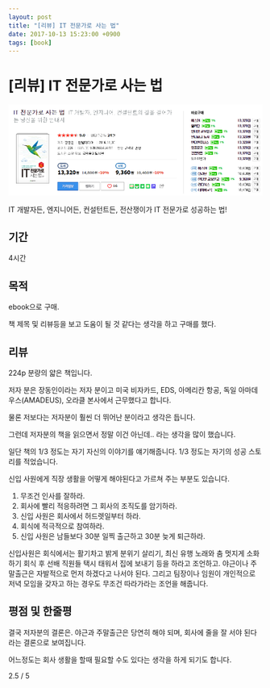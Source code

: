 ```yaml
---
layout: post
title: "[리뷰] IT 전문가로 사는 법"
date: 2017-10-13 15:23:00 +0900
tags: [book]
---
```

# [리뷰] IT 전문가로 사는 법

![book image](/images/book/5.png)

IT 개발자든, 엔지니어든, 컨설턴트든, 전산쟁이가 IT 전문가로 성공하는 법!

## 기간

4시간

## 목적

ebook으로 구매.

책 제목 및 리뷰등을 보고 도움이 될 것 같다는 생각을 하고 구매를 했다.

## 리뷰

224p 분량의 얇은 책입니다.

저자 분은 장동인이라는 저자 분이고 미국 비자카드, EDS, 아메리칸 항공, 독일 아마데우스(AMADEUS), 오라클 본사에서 근무했다고 합니다.

물론 저보다는 저자분이 훨씬 더 뛰어난 분이라고 생각은 듭니다.

그런데 저자분의 책을 읽으면서 정말 이건 아닌데.. 라는 생각을 많이 했습니다.

일단 책의 1/3 정도는 자기 자신의 이야기를 얘기해줍니다. 1/3 정도는 자기의 성공 스토리를 적었습니다.

신입 사원에게 직장 생활을 어떻게 해야된다고 가르쳐 주는 부분도 있습니다.

1. 무조건 인사를 잘하라.
2. 회사에 빨리 적응하려면 그 회사의 조직도를 암기하라.
3. 신입 사원은 회사에서 허드렛일부터 하라.
4. 회식에 적극적으로 참여하라.
5. 신입 사원은 남들보다 30분 일찍 출근하고 30분 늦게 퇴근하라.

신입사원은 회식에서는 활기차고 밝게 분위기 살리기, 최신 유행 노래와 춤 멋지게 소화하기 회식 후 선배 직원들 택시 태워서 집에 보내기 등을 하라고 조언하고.
야근이나 주말출근은 자발적으로 먼저 하겠다고 나서야 된다.
그리고 팀장이나 임원이 개인적으로 저녁 모임을 갖자고 하는 경우도 무조건 따라가라는 조언을 해줍니다.

## 평점 및 한줄평

결국 저자분의 결론은. 야근과 주말출근은 당연히 해야 되며, 회사에 줄을 잘 서야 된다라는 결론으로 보여집니다.

어느정도는 회사 생활을 할때 필요할 수도 있다는 생각을 하게 되기도 합니다.

2.5 / 5
